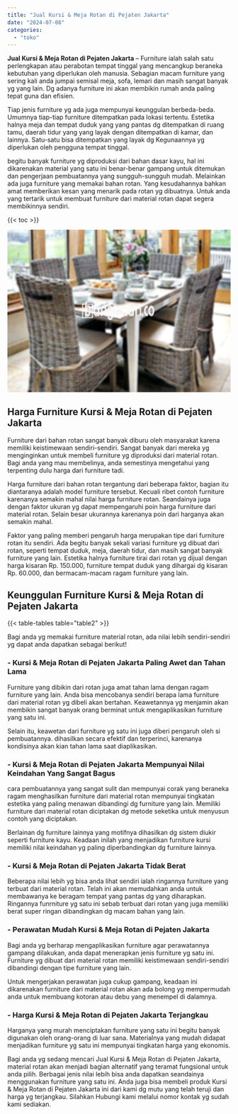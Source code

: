 ```yaml
---
title: "Jual Kursi & Meja Rotan di Pejaten Jakarta"
date: "2024-07-08"
categories: 
  - "toko"
---
```


**Jual Kursi & Meja Rotan di Pejaten Jakarta** – Furniture ialah salah satu perlengkapan atau perabotan tempat tinggal yang mencangkup beraneka kebutuhan yang diperlukan oleh manusia. Sebagian macam furniture yang sering kali anda jumpai semisal meja, sofa, lemari dan masih sangat banyak yg yang lain. Dg adanya furniture ini akan membikin rumah anda paling tepat guna dan efisien.

Tiap jenis furniture yg ada juga mempunyai keunggulan berbeda-beda. Umumnya tiap-tiap furniture ditempatkan pada lokasi tertentu. Estetika halnya meja dan tempat duduk yang yang pantas dg ditempatkan di ruang tamu, daerah tidur yang yang layak dengan ditempatkan di kamar, dan lainnya. Satu-satu bisa ditempatkan yang layak dg Kegunaannya yg diperlukan oleh pengguna tempat tinggal.

begitu banyak furniture yg diproduksi dari bahan dasar kayu, hal ini dikarenakan material yang satu ini benar-benar gampang untuk ditemukan dan pengerjaan pembuatannya yang sungguh-sungguh mudah. Melainkan ada juga furniture yang memakai bahan rotan. Yang kesudahannya bahkan amat memberikan kesan yang menarik pada rotan yg dibuatnya. Untuk anda yang tertarik untuk membuat furniture dari material rotan dapat segera membikinnya sendiri.

{{< toc >}}

![Jual Kursi & Meja Rotan di Pejaten Jakarta](/images/kursi-meja-rotan-murah02.png)

## Harga Furniture Kursi & Meja Rotan di Pejaten Jakarta

Furniture dari bahan rotan sangat banyak diburu oleh masyarakat karena memiliki keistimewaan sendiri-sendiri. Sangat banyak dari mereka yg menginginkan untuk membeli furniture yg diproduksi dari material rotan. Bagi anda yang mau membelinya, anda semestinya mengetahui yang terpenting dulu harga dari furniture tadi.

Harga furniture dari bahan rotan tergantung dari beberapa faktor, bagian itu diantaranya adalah model furniture tersebut. Kecuali ribet contoh furniture karenanya semakin mahal nilai harga furniture rotan. Seandainya juga dengan faktor ukuran yg dapat mempengaruhi poin harga furniture dari material rotan. Selain besar ukurannya karenanya poin dari harganya akan semakin mahal.

Faktor yang paling memberi pengaruh harga merupakan tipe dari furniture rotan itu sendiri. Ada begitu banyak sekali variasi furniture yg dibuat dari rotan, seperti tempat duduk, meja, daerah tidur, dan masih sangat banyak furniture yang lain. Estetika halnya furniture tirai dari rotan yg dijual dengan harga kisaran Rp. 150.000, furniture tempat duduk yang dihargai dg kisaran Rp. 60.000, dan bermacam-macam ragam furniture yang lain.

## Keunggulan Furniture Kursi & Meja Rotan di Pejaten Jakarta

{{< table-tables table="table2" >}}

Bagi anda yg memakai furniture material rotan, ada nilai lebih sendiri-sendiri yg dapat anda dapatkan sebagai berikut!

### \- Kursi & Meja Rotan di Pejaten Jakarta Paling Awet dan Tahan Lama

Furniture yang dibikin dari rotan juga amat tahan lama dengan ragam furniture yang lain. Anda bisa mencobanya sendiri berapa lama furniture dari material rotan yg dibeli akan bertahan. Keawetannya yg menjamin akan membikin sangat banyak orang berminat untuk mengaplikasikan furniture yang satu ini.

Selain itu, keawetan dari furniture yg satu ini juga diberi pengaruh oleh si pembuatannya. dihasilkan secara efektif dan terperinci, karenanya kondisinya akan kian tahan lama saat diaplikasikan.

### \- Kursi & Meja Rotan di Pejaten Jakarta Mempunyai Nilai Keindahan Yang Sangat Bagus

cara pembuatannya yang sangat sulit dan mempunyai corak yang beraneka ragam menghasilkan furniture dari material rotan mempunyai tingkatan estetika yang paling menawan dibandingi dg furniture yang lain. Memiliki furniture dari material rotan diciptakan dg metode seketika untuk menyusun contoh yang diciptakan.

Berlainan dg furniture lainnya yang motifnya dihasilkan dg sistem diukir seperti furniture kayu. Keadaan inilah yang menjadikan furniture kursi memiliki nilai keindahan yg paling diperbandingkan dg furniture lainnya.

### \- Kursi & Meja Rotan di Pejaten Jakarta Tidak Berat

Beberapa nilai lebih yg bisa anda lihat sendiri ialah ringannya furniture yang terbuat dari material rotan. Telah ini akan memudahkan anda untuk membawanya ke beragam tempat yang pantas dg yang diharapkan. Ringannya funrniture yg satu ini sebab terbuat dari rotan yang juga memiliki berat super ringan dibandingkan dg macam bahan yang lain.

### \- Perawatan Mudah Kursi & Meja Rotan di Pejaten Jakarta

Bagi anda yg berharap mengaplikasikan furniture agar perawatannya gampang dilakukan, anda dapat menerapkan jenis furniture yg satu ini. Furniture yg dibuat dari material rotan memiliki keistimewaan sendiri-sendiri dibandingi dengan tipe furniture yang lain.

Untuk mengerjakan perawatan juga cukup gampang, keadaan ini dikarenakan furniture dari material rotan akan ada bolong yg mempermudah anda untuk membuang kotoran atau debu yang menempel di dalamnya.

### \- Harga Kursi & Meja Rotan di Pejaten Jakarta Terjangkau

Harganya yang murah menciptakan furniture yang satu ini begitu banyak digunakan oleh orang-orang di luar sana. Materialnya yang mudah didapat menjadikan furniture yg satu ini mempunyai tingkatan harga yang ekonomis.

Bagi anda yg sedang mencari Jual Kursi & Meja Rotan di Pejaten Jakarta, material rotan akan menjadi bagian alternatif yang teramat fungsional untuk anda pilih. Berbagai jenis nilai lebih bisa anda dapatkan seandainya menggunakan furniture yang satu ini. Anda juga bisa membeli produk Kursi & Meja Rotan di Pejaten Jakarta ini dari kami dg mutu yang telah teruji dan harga yg terjangkau. Silahkan Hubungi kami melalui nomor kontak yg sudah kami sediakan.
